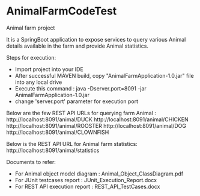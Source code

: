 # AnimalFarmCodeTest
Animal farm project

It is a SpringBoot application to expose services to query various Animal details available in the farm and provide Animal statistics.

Steps for execution:
- Import project into your IDE
- After successful MAVEN build, copy "AnimalFarmApplication-1.0.jar" file into any local drive
- Execute this command : java -Dserver.port=8091 -jar AnimalFarmApplication-1.0.jar
- change 'server.port' parameter for execution port

Below are the few REST API URLs for querying farm Animal :
http://localhost:8091/animal/DUCK
http://localhost:8091/animal/CHICKEN
http://localhost:8091/animal/ROOSTER
http://localhost:8091/animal/DOG
http://localhost:8091/animal/CLOWNFISH

Below is the REST API URL for Animal farm statistics:
http://localhost:8091/animal/statistics

Documents to refer:
- For Animal object model diagram : Animal_Object_ClassDiagram.pdf
- For JUnit testcases report : JUnit_Execution_Report.docx
- For REST API execution report : REST_API_TestCases.docx

